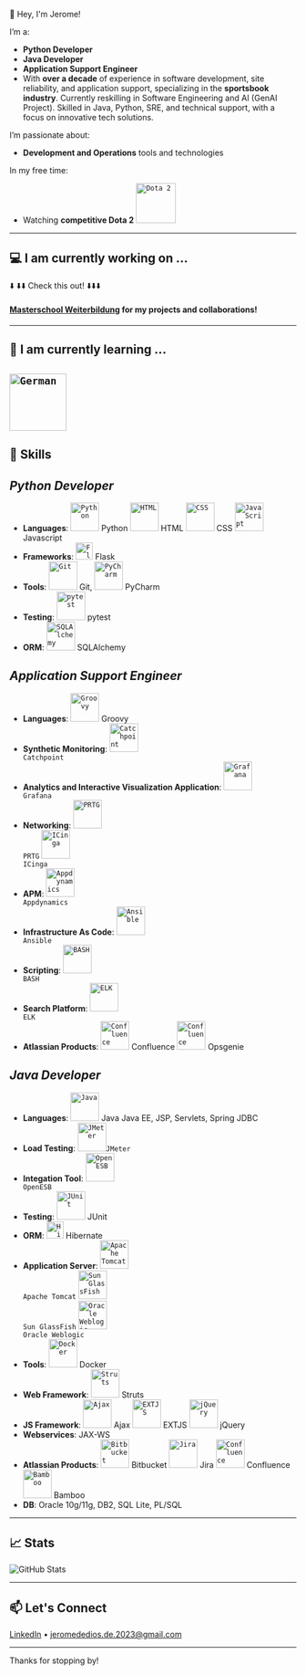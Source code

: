 👋 Hey, I'm Jerome!

I’m a:
- **Python Developer**
- **Java Developer**
- **Application Support Engineer**
- With **over a decade** of experience in software development, site reliability, and application support, specializing in the **sportsbook industry**. Currently reskilling in Software Engineering and AI (GenAI Project). Skilled in Java, Python, SRE, and technical support, with a focus on innovative tech solutions. 

I’m passionate about:
- **Development and Operations** tools and technologies

In my free time:
- Watching **competitive Dota 2**
<code><img width="70" src="https://external-content.duckduckgo.com/iu/?u=https%3A%2F%2Fwww.pngplay.com%2Fwp-content%2Fuploads%2F10%2FDota-2-Logo-No-Background.png" alt="Dota 2" title="Dota 2"/></code>

---
## 💻 I am currently working on ... ##
⬇️ ⬇️⬇️ Check this out! ⬇️⬇️⬇️
#### [**Masterschool Weiterbildung**](https://github.com/masterschool-weiterbildung) for my projects and collaborations! ####

---
## 📕 I am currently learning ... ##
<code><img width="100" src="https://external-content.duckduckgo.com/iu/?u=https%3A%2F%2Ficons.iconarchive.com%2Ficons%2Fwikipedia%2Fflags%2F1024%2FDE-Germany-Flag-icon.png" alt="German" title="German"/></code>
---

## 🚀 Skills

*Python Developer*
---
- **Languages**:
<code><img width="50" src="https://user-images.githubusercontent.com/25181517/183423507-c056a6f9-1ba8-4312-a350-19bcbc5a8697.png" alt="Python" title="Python"/></code> Python
<code><img width="50" src="https://user-images.githubusercontent.com/25181517/192158954-f88b5814-d510-4564-b285-dff7d6400dad.png" alt="HTML" title="HTML"/></code> HTML
<code><img width="50" src="https://user-images.githubusercontent.com/25181517/183898674-75a4a1b1-f960-4ea9-abcb-637170a00a75.png" alt="CSS" title="CSS"/></code> CSS
<code><img width="50" src="https://user-images.githubusercontent.com/25181517/117447155-6a868a00-af3d-11eb-9cfe-245df15c9f3f.png" alt="JavaScript" title="JavaScript"/></code> Javascript
- **Frameworks**: <code><img width="30" src="https://img.icons8.com/nolan/96/flask.png" alt="Flask " title="Flask "/></code> Flask 
- **Tools**: <code><img width="50" src="https://img.icons8.com/color/48/git.png" alt="Git" title="Git"/></code> Git, <code><img width="50" src="https://img.icons8.com/color/48/pycharm--v1.png" alt="PyCharm" title="PyCharm"/></code> PyCharm
- **Testing**:
<code><img width="50" src="https://user-images.githubusercontent.com/25181517/184117132-9e89a93b-65fb-47c3-91e7-7d0f99e7c066.png" alt="pytest" title="pytest"/></code> pytest
- **ORM**:
<code><img width="50" src="https://miro.medium.com/v2/resize:fit:640/format:webp/0*GQOCq59Ye8Ka4mEL.jpg" alt="SQLAlchemy " title="SQLAlchemy "/></code> SQLAlchemy 

*Application Support Engineer*
---
- **Languages**:
<code><img width="50" src="https://user-images.githubusercontent.com/25181517/183892787-bca94a0e-ffcb-4eeb-8137-e0fc4e446c25.png" alt="Groovy" title="Groovy"/></code> Groovy
- **Synthetic Monitoring**:
<code><img width="50" src="https://i.pinimg.com/originals/80/69/91/8069914cd98ab5842c4987ab47880d5c.png" alt="Catchpoint" title="Catchpoint"/> Catchpoint</code>
- **Analytics and Interactive Visualization Application**:
<code><img width="50" src="https://user-images.githubusercontent.com/25181517/182534075-4962068b-4407-46c2-ac67-ddcb86af30cc.png" alt="Grafana" title="Grafana"/> Grafana</code>
- **Networking**:
<code><img width="50" src="https://upload.wikimedia.org/wikipedia/commons/thumb/f/ff/Paessler_PRTG.jpg/150px-Paessler_PRTG.jpg" alt="PRTG" title="PRTG"/> PRTG</code>
<code><img width="50" src="https://upload.wikimedia.org/wikipedia/commons/thumb/7/70/Icinga_logo.svg/120px-Icinga_logo.svg.png" alt="ICinga" title="ICinga"/> ICinga</code>
- **APM**: 
<code><img width="50" src="https://upload.wikimedia.org/wikipedia/commons/c/c4/Appd-logo-340x0_q100.png" alt="Appdynamics" title="Appdynamics"/> Appdynamics</code>
- **Infrastructure As Code**: 
<code><img width="50" src="https://upload.wikimedia.org/wikipedia/commons/thumb/2/24/Ansible_logo.svg/100px-Ansible_logo.svg.png" alt="Ansible" title="Ansible"/> Ansible</code>
- **Scripting**: 
<code><img width="50" src="https://upload.wikimedia.org/wikipedia/commons/thumb/8/82/Gnu-bash-logo.svg/220px-Gnu-bash-logo.svg.png" alt="BASH" title="BASH"/> BASH</code>
- **Search Platform**: 
<code><img width="50" src="https://external-content.duckduckgo.com/iu/?u=https%3A%2F%2Fwww.softwaretestinghelp.com%2Fwp-content%2Fqa%2Fuploads%2F2021%2F07%2F1ELK-Stack-Architecture.png" alt="ELK" title="ELK"/> ELK</code>
- **Atlassian Products**:
<code><img width="50" src="https://upload.wikimedia.org/wikipedia/commons/thumb/8/88/Atlassian_Confluence_2017_logo.svg/220px-Atlassian_Confluence_2017_logo.svg.png" alt="Confluence" title="Confluence"/></code> Confluence
<code><img width="50" src="https://wac-cdn.atlassian.com/dam/jcr:0efc8408-612f-4d99-98d3-b3ee714a5243/Opsgenie_24.svg?cdnVersion=2576" alt="Confluence" title="Opsgenie"/></code> Opsgenie

*Java Developer*
---
- **Languages**:
<code><img width="50" src="https://user-images.githubusercontent.com/25181517/117201156-9a724800-adec-11eb-9a9d-3cd0f67da4bc.png" alt="Java" title="Java"/></code> Java
Java EE, JSP, Servlets, Spring JDBC
- **Load Testing**:
<code><img width="50" src="https://jmeter.apache.org/images/logo.svg" alt="JMeter" title="JMeter"/>JMeter</code>
- **Integation Tool**:
<code><img width="50" src="http://open-esb.net/images/OpenESB-2017/OpenESB_logo/logo-openesb-cropted.png" alt="OpenESB" title="OpenESB"/> OpenESB</code>
- **Testing**:
<code><img width="50" src="https://user-images.githubusercontent.com/25181517/117533873-484d4480-afef-11eb-9fad-67c8605e3592.png" alt="JUnit" title="JUnit"/></code> JUnit
- **ORM**: <code><img width="30" src="https://hibernate.org/images/hibernate-logo.svg" alt="Hibernate " title="Hibernate "/></code> Hibernate
- **Application Server**:
<code><img width="50" src="https://img.icons8.com/color/96/tomcat.png" alt="Apache Tomcat" title="Apache Tomcat"/> Apache Tomcat</code>
<code><img width="50" src="https://upload.wikimedia.org/wikipedia/en/thumb/8/85/GlassFish_logo.svg/145px-GlassFish_logo.svg.png" alt="Sun GlassFish" title="Sun GlassFish"/> Sun GlassFish</code>
<code><img width="50" src="http://www.ephlux.com/wp-content/uploads/2012/10/Oracle-Weblogic-Server.png" alt="Oracle Weblogic" title="Oracle Weblogic"/> Oracle Weblogic</code>
- **Tools**:
<code><img width="50" src="https://img.icons8.com/color/48/docker.png" alt="Docker" title="Docker"/></code> Docker 
- **Web Framework**:
<code><img width="50" src="https://external-content.duckduckgo.com/iu/?u=https%3A%2F%2Ftestrigor.com%2Fwp-content%2Fuploads%2F2023%2F03%2FApache-Struts-logo.png" alt="Struts" title="Struts"/></code> Struts 
- **JS Framework**: 
<code><img width="50" src="https://upload.wikimedia.org/wikipedia/commons/thumb/a/a1/AJAX_logo_by_gengns.svg/190px-AJAX_logo_by_gengns.svg.png" alt="Ajax" title="Ajax"/></code> Ajax
<code><img width="50" src="https://www.sencha.com/wp-content/uploads/2023/07/hero-center-img.svg" alt="EXTJS" title="EXTJS"/></code> EXTJS
<code><img width="50" src="https://upload.wikimedia.org/wikipedia/commons/thumb/f/fd/JQuery-Logo.svg/220px-JQuery-Logo.svg.png" alt="jQuery" title="jQuery"/></code> jQuery
- **Webservices**: JAX-WS
- **Atlassian Products**:
<code><img width="50" src="https://upload.wikimedia.org/wikipedia/en/thumb/d/df/BitBucket_SVG_Logo.svg/250px-BitBucket_SVG_Logo.svg.png" alt="Bitbucket" title="Bitbucket"/></code> Bitbucket
<code><img width="50" src="https://jira.atlassian.com/static/images/jira-blue.svg" alt="Jira" title="Jira"/></code> Jira
<code><img width="50" src="https://upload.wikimedia.org/wikipedia/commons/thumb/8/88/Atlassian_Confluence_2017_logo.svg/220px-Atlassian_Confluence_2017_logo.svg.png" alt="Confluence" title="Confluence"/></code> Confluence
<code><img width="50" src="https://wac-cdn.atlassian.com/misc-assets/adg4-nav/HeaderLogoBamboo.svg" alt="Bamboo" title="Bamboo"/></code> Bamboo
- **DB**: Oracle 10g/11g, DB2, SQL Lite, PL/SQL
---

## 📈 Stats

![GitHub Stats](https://github-readme-stats.vercel.app/api?username=jdedios-de&show_icons=true&hide=issues&hide_border=true&theme=default)

---

## 📫 Let's Connect

[LinkedIn](https://www.linkedin.com/in/jeromededios/) • jeromededios.de.2023@gmail.com

---

Thanks for stopping by!
